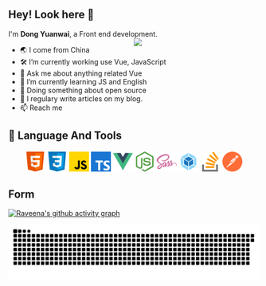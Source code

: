 ## Hey! Look here 👋

I'm **Dong Yuanwai**, a Front end development.
[<img align="right" width="50%" src="https://github-readme-stats-ouuan.vercel.app/api?username=dongzhiyang&show_icons=true">](https://metrics.lecoq.io/ouuan#gh-light-mode-only)


-   🌏 I come from China
-   🛠  I’m currently working use Vue, JavaScript
-   💬 Ask me about anything related Vue
-   🌱 I’m currently learning JS and English
-   🔭 Doing something about open source
-   📝 I regulary write articles on my blog.
-   📫 Reach me 
## 🚀 Language And Tools

<div align="center" style="margin-top:20px">
	<img src="./images/html.svg" width="40" height="40" alt="html" />
	<img src="./images/css.svg" width="40" height="40" alt="css" />
	<img src="./images/javascript.svg" width="40" height="40" alt="javascript" />
	<img src="./images/typescript.svg" width="40" height="40" alt="typescript" />
	<img src="./images/vuejs.svg" width="40" height="40" alt="vue" />
	<img src="./images/nodejs.svg" width="40" height="40" alt="node" />
	<img src="./images/sass.svg" width="40" height="40" alt="sass" />
	<img src="./images/webpack.svg" width="40" height="40" alt="webpack" />
	<img src="./images/stack-overflow.svg" width="40" height="40" alt="stack-overflow" />
	<img src="./images/postman.svg" width="40" height="40" alt="postman" />
</div>

## Form

[![Raveena's github activity graph](https://activity-graph.herokuapp.com/graph?username=dongzhiyang&theme=minimal)](https://github.com/dongzhiyang)

<img align="center" src="./images/github-contribution-grid-snake.svg"></img>


